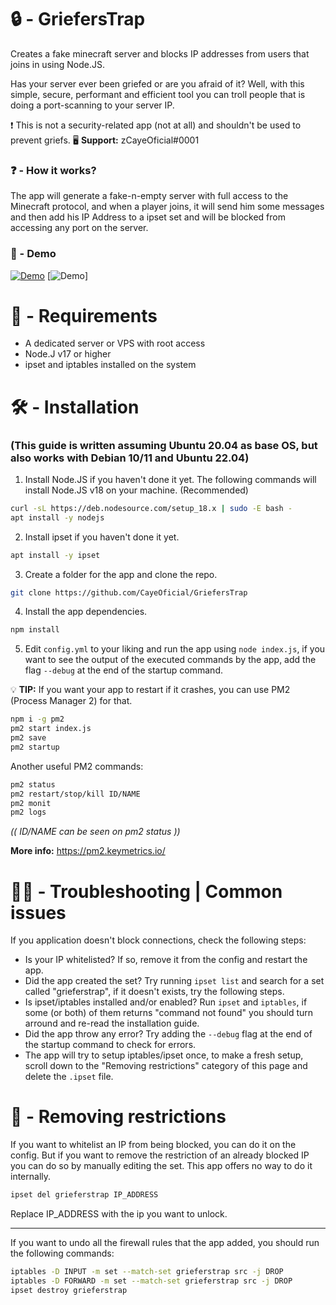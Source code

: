# 🔒 - GriefersTrap

Creates a fake minecraft server and blocks IP addresses from users that joins in using Node.JS.

Has your server ever been griefed or are you afraid of it? Well, with this simple, secure, performant and efficient tool you can troll people that is doing a port-scanning to your server IP.

❗ This is not a security-related app (not at all) and shouldn't be used to prevent griefs.
🖥 **Support:** zCayeOficial#0001

### ❓ - How it works?

The app will generate a fake-n-empty server with full access to the Minecraft protocol, and when a player joins, it will send him some messages and then add his IP Address to a ipset set and will be blocked from accessing any port on the server.

### 📸 - Demo

[![Demo](https://img.youtube.com/vi/b-CgRFdxeus/0.jpg)](https://www.youtube.com/watch?v=b-CgRFdxeus)
[![Demo](https://images-ext-2.discordapp.net/external/XMSVZqVHaFV3kwlYNyACpz-Pkljvldzj9rkhqYIofZk/https/cdn.cayeoficial.com/image/Discord_CXekF8LOhd.png)]

# 🔨 - Requirements
- A dedicated server or VPS with root access
- Node.J v17 or higher
- ipset and iptables installed on the system

# 🛠 - Installation
### (This guide is written assuming Ubuntu 20.04 as base OS, but also works with Debian 10/11 and Ubuntu 22.04)
1. Install Node.JS if you haven't done it yet. The following commands will install Node.JS v18 on your machine. (Recommended)
```bash
curl -sL https://deb.nodesource.com/setup_18.x | sudo -E bash -
apt install -y nodejs
```
2. Install ipset if you haven't done it yet.
```bash
apt install -y ipset
```
3. Create a folder for the app and clone the repo.
```bash
git clone https://github.com/CayeOficial/GriefersTrap
```
4. Install the app dependencies.
```bash
npm install
```
5. Edit `config.yml` to your liking and run the app using `node index.js`, if you want to see the output of the executed commands by the app, add the flag `--debug` at the end of the startup command.

💡 **TIP:** If you want your app to restart if it crashes, you can use PM2 (Process Manager 2) for that.
```bash
npm i -g pm2
pm2 start index.js
pm2 save
pm2 startup
```
Another useful PM2 commands:
```bash
pm2 status
pm2 restart/stop/kill ID/NAME
pm2 monit
pm2 logs
```
_(( ID/NAME can be seen on pm2 status ))_

**More info:** https://pm2.keymetrics.io/

# 👨‍💻 - Troubleshooting | Common issues

If you application doesn't block connections, check the following steps:
- Is your IP whitelisted? If so, remove it from the config and restart the app.
- Did the app created the set? Try running `ipset list` and search for a set called "grieferstrap", if it doesn't exists, try the following steps.
- Is ipset/iptables installed and/or enabled? Run `ipset` and `iptables`, if some (or both) of them returns "command not found" you should turn arround and re-read the installation guide.
- Did the app throw any error? Try adding the `--debug` flag at the end of the startup command to check for errors.
- The app will try to setup iptables/ipset once, to make a fresh setup, scroll down to the "Removing restrictions" category of this page and delete the `.ipset` file.

# 🔐 - Removing restrictions

If you want to whitelist an IP from being blocked, you can do it on the config. But if you want to remove the restriction of an already blocked IP you can do so by manually editing the set. This app offers no way to do it internally.

```bash
ipset del grieferstrap IP_ADDRESS
```
Replace IP_ADDRESS with the ip you want to unlock.

---
If you want to undo all the firewall rules that the app added, you should run the following commands:
```bash
iptables -D INPUT -m set --match-set grieferstrap src -j DROP
iptables -D FORWARD -m set --match-set grieferstrap src -j DROP
ipset destroy grieferstrap
```
